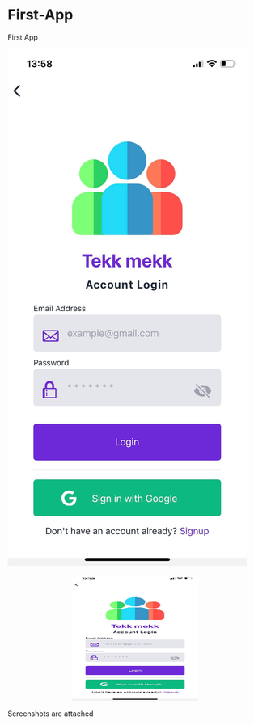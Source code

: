 # First-App
First App

![ScreenShot](Screenshots/Login_Screen.jpg)

<p align="center">
  <img src="https://github.com/Extbech/First-App/blob/main/Screenshots/Login_Screen.jpg" alt="My custom image" height="250" width="250"/>
</p>
Screenshots are attached

